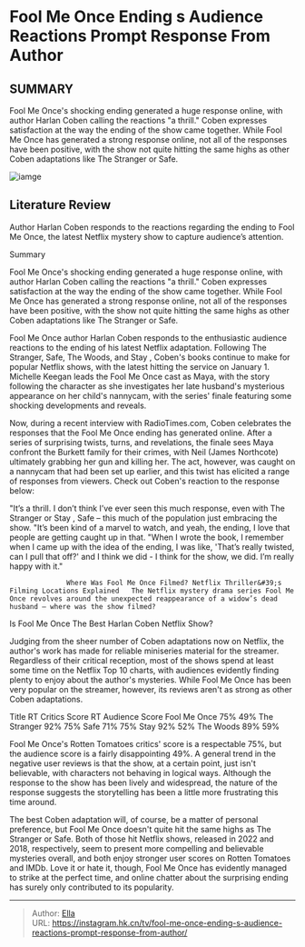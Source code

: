 # Fool Me Once Ending s Audience Reactions Prompt Response From Author


## SUMMARY 



  Fool Me Once&#39;s shocking ending generated a huge response online, with author Harlan Coben calling the reactions &#34;a thrill.&#34;   Coben expresses satisfaction at the way the ending of the show came together.   While Fool Me Once has generated a strong response online, not all of the responses have been positive, with the show not quite hitting the same highs as other Coben adaptations like The Stranger or Safe.  

![iamge](https://static1.srcdn.com/wordpress/wp-content/uploads/2024/01/fool-me-once-maya.jpg)

## Literature Review
Author Harlan Coben responds to the reactions regarding the ending to Fool Me Once, the latest Netflix mystery show to capture audience’s attention.





Summary

  Fool Me Once&#39;s shocking ending generated a huge response online, with author Harlan Coben calling the reactions &#34;a thrill.&#34;   Coben expresses satisfaction at the way the ending of the show came together.   While Fool Me Once has generated a strong response online, not all of the responses have been positive, with the show not quite hitting the same highs as other Coben adaptations like The Stranger or Safe.  







Fool Me Once author Harlan Coben responds to the enthusiastic audience reactions to the ending of his latest Netflix adaptation. Following The Stranger, Safe, The Woods, and Stay  , Coben&#39;s books continue to make for popular Netflix shows, with the latest hitting the service on January 1. Michelle Keegan leads the Fool Me Once cast as Maya, with the story following the character as she investigates her late husband&#39;s mysterious appearance on her child&#39;s nannycam, with the series&#39; finale featuring some shocking developments and reveals.

Now, during a recent interview with RadioTimes.com, Coben celebrates the responses that the Fool Me Once ending has generated online. After a series of surprising twists, turns, and revelations, the finale sees Maya confront the Burkett family for their crimes, with Neil (James Northcote) ultimately grabbing her gun and killing her. The act, however, was caught on a nannycam that had been set up earlier, and this twist has elicited a range of responses from viewers. Check out Coben&#39;s reaction to the response below:





&#34;It’s a thrill. I don’t think I’ve ever seen this much response, even with The Stranger or Stay  , Safe – this much of the population just embracing the show.
&#34;It’s been kind of a marvel to watch, and yeah, the ending, I love that people are getting caught up in that.
&#34;When I wrote the book, I remember when I came up with the idea of the ending, I was like, &#39;That’s really twisted, can I pull that off?&#39; and I think we did - I think for the show, we did. I’m really happy with it.&#34;


                  Where Was Fool Me Once Filmed? Netflix Thriller&#39;s Filming Locations Explained   The Netflix mystery drama series Fool Me Once revolves around the unexpected reappearance of a widow’s dead husband – where was the show filmed?    


 Is Fool Me Once The Best Harlan Coben Netflix Show? 
          




Judging from the sheer number of Coben adaptations now on Netflix, the author&#39;s work has made for reliable miniseries material for the streamer. Regardless of their critical reception, most of the shows spend at least some time on the Netflix Top 10 charts, with audiences evidently finding plenty to enjoy about the author&#39;s mysteries. While Fool Me Once has been very popular on the streamer, however, its reviews aren&#39;t as strong as other Coben adaptations.

 Title  RT Critics Score  RT Audience Score   Fool Me Once  75%  49%   The Stranger  92%  75%   Safe  71%  75%   Stay    92%  52%   The Woods  89%  59%   



Fool Me Once&#39;s Rotten Tomatoes critics&#39; score is a respectable 75%, but the audience score is a fairly disappointing 49%. A general trend in the negative user reviews is that the show, at a certain point, just isn&#39;t believable, with characters not behaving in logical ways. Although the response to the show has been lively and widespread, the nature of the response suggests the storytelling has been a little more frustrating this time around.




The best Coben adaptation will, of course, be a matter of personal preference, but Fool Me Once doesn&#39;t quite hit the same highs as The Stranger or Safe. Both of those hit Netflix shows, released in 2022 and 2018, respectively, seem to present more compelling and believable mysteries overall, and both enjoy stronger user scores on Rotten Tomatoes and IMDb. Love it or hate it, though, Fool Me Once has evidently managed to strike at the perfect time, and online chatter about the surprising ending has surely only contributed to its popularity.



---

> Author: [Ella](https://instagram.hk.cn/)  
> URL: https://instagram.hk.cn/tv/fool-me-once-ending-s-audience-reactions-prompt-response-from-author/  

